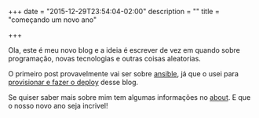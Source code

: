 +++
date = "2015-12-29T23:54:04-02:00"
description = ""
title = "começando um novo ano"

+++

Ola, este é meu novo blog e a ideia é escrever de vez em quando sobre
programação, novas tecnologias e outras coisas aleatorias.

O primeiro post provavelmente vai ser sobre [ansible](http://ansible.com), já que o
usei para [provisionar e fazer o
deploy](https://bitbucket.org/tarsisazevedo/site-pessoal/src/1cf2ab698cdc612206fc8b227ea436b2b7054895/deploy.yml?at=master&fileviewer=file-view-default)
desse blog.

Se quiser saber mais sobre mim tem algumas informações no [about](http://tarsisazevedo.com/about/).
E que o nosso novo ano seja incrivel!
